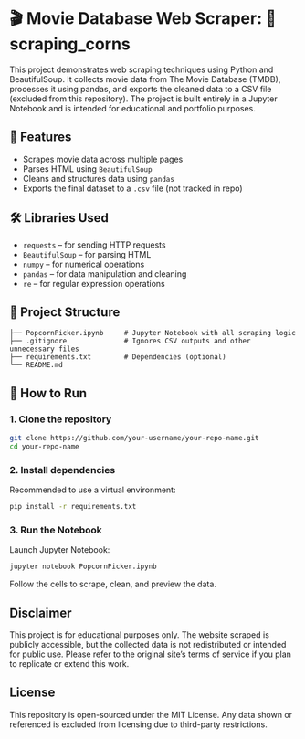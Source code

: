 

# 🎬 Movie Database Web Scraper: 🍿 scraping_corns

This project demonstrates web scraping techniques using Python and BeautifulSoup. It collects movie data from The Movie Database (TMDB), processes it using pandas, and exports the cleaned data to a CSV file (excluded from this repository). The project is built entirely in a Jupyter Notebook and is intended for educational and portfolio purposes.

## 🧠 Features

- Scrapes movie data across multiple pages  
- Parses HTML using `BeautifulSoup`  
- Cleans and structures data using `pandas`  
- Exports the final dataset to a `.csv` file (not tracked in repo)


## 🛠️ Libraries Used

* `requests` – for sending HTTP requests
* `BeautifulSoup` – for parsing HTML
* `numpy` – for numerical operations
* `pandas` – for data manipulation and cleaning
* `re` – for regular expression operations


## 📁 Project Structure

```text
├── PopcornPicker.ipynb     # Jupyter Notebook with all scraping logic  
├── .gitignore              # Ignores CSV outputs and other unnecessary files  
├── requirements.txt        # Dependencies (optional)  
└── README.md  
````

## 🚀 How to Run

### 1. Clone the repository

```bash
git clone https://github.com/your-username/your-repo-name.git
cd your-repo-name
```

### 2. Install dependencies

Recommended to use a virtual environment:

```bash
pip install -r requirements.txt
```

### 3. Run the Notebook

Launch Jupyter Notebook:

```bash
jupyter notebook PopcornPicker.ipynb
```

Follow the cells to scrape, clean, and preview the data.

##  Disclaimer

This project is for educational purposes only.
The website scraped is publicly accessible, but the collected data is not redistributed or intended for public use. Please refer to the original site’s terms of service if you plan to replicate or extend this work.

##  License

This repository is open-sourced under the MIT License.
Any data shown or referenced is excluded from licensing due to third-party restrictions.


